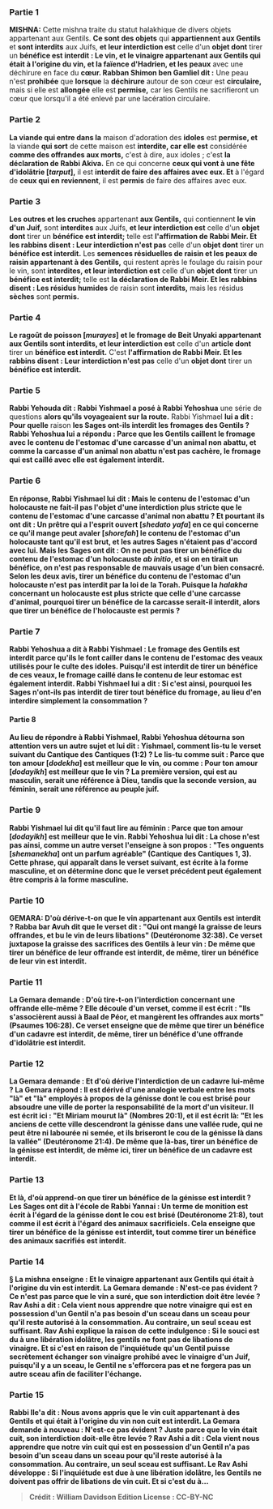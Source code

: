 
### Partie 1
<strong>MISHNA:</strong> Cette mishna traite du statut halakhique de divers objets appartenant aux Gentils. <b>Ce sont des objets</b> qui <b>appartiennent aux Gentils</b> et <b>sont interdits</b> aux Juifs, <b>et leur interdiction est</b> celle d'un <b>objet dont</b> tirer un <b>bénéfice est interdit : Le vin, et le vinaigre appartenant aux Gentils qui était à l'origine du vin, et la faïence d'Hadrien, et les peaux</b> avec une déchirure en face du <b>cœur. Rabban Shimon ben Gamliel dit :</b> Une peau n'est <b>prohibée</b> que <b>lorsque</b> la <b>déchirure</b> autour de son cœur est <b>circulaire,</b> mais si elle est <b>allongée</b> elle est <b>permise,</b> car les Gentils ne sacrifieront un cœur que lorsqu'il a été enlevé par une lacération circulaire.

### Partie 2
<b>La viande qui entre dans la</b> maison d'adoration des <b>idoles</b> est <b>permise, et</b> la viande <b>qui sort</b> de cette maison est <b>interdite, car elle est</b> considérée <b>comme des offrandes aux morts,</b> c'est à dire, aux idoles ; c'est <b>la déclaration de Rabbi Akiva.</b> En ce qui concerne <b>ceux qui vont à une fête d'idolâtrie [<i>tarput</i>],</b> il est <b>interdit de faire des affaires avec eux. Et</b> à l'égard de <b>ceux qui en reviennent</b>, il est <b>permis</b> de faire des affaires avec eux.

### Partie 3
<b>Les outres et les cruches</b> appartenant <b>aux Gentils,</b> qui contiennent <b>le vin d'un Juif,</b> sont <b>interdites</b> aux Juifs, <b>et leur interdiction est</b> celle d'un <b>objet dont</b> tirer un <b>bénéfice est interdit;</b> telle est <b>l'affirmation de Rabbi Meir. Et les rabbins disent : Leur interdiction n'est pas</b> celle d'un <b>objet dont</b> tirer un <b>bénéfice est interdit.</b> Les <b>semences résiduelles de raisin et les peaux de raisin appartenant à des Gentils,</b> qui restent après le foulage du raisin pour le vin, sont <b>interdites, et leur interdiction est</b> celle d'un <b>objet dont</b> tirer un <b>bénéfice est interdit;</b> telle est <b>la déclaration de Rabbi Meir. Et les rabbins disent : Les résidus humides</b> de raisin sont <b>interdits,</b> mais les résidus <b>sèches</b> sont <b>permis.</b>

### Partie 4
<b>Le ragoût de poisson [<i>murayes</i>] et le fromage de Beit Unyaki appartenant aux Gentils sont interdits, et leur interdiction est</b> celle d'un <b>article dont</b> tirer un <b>bénéfice est interdit.</b> C'est <b>l'affirmation de Rabbi Meir. Et les rabbins disent : Leur interdiction n'est pas</b> celle d'un <b>objet dont</b> tirer un <b>bénéfice est interdit.</b>

### Partie 5
<b>Rabbi Yehouda dit : Rabbi Yishmael a posé à Rabbi Yehoshua</b> une série de questions <b>alors qu'ils voyageaient sur la route.</b> Rabbi Yishmael <b>lui a dit : Pour quelle</b> raison <b>les Sages ont-ils <b>interdit</b> les <b>fromages des Gentils ?</b> Rabbi Yehoshua <b>lui a répondu : Parce que</b> les Gentils <b>caillent</b> le fromage <b>avec le contenu de l'estomac</b> <b>d'une carcasse d'un <b>animal non abattu,</b> et comme la carcasse d'un animal non abattu n'est pas cachère, le fromage qui est caillé avec elle est également interdit.

### Partie 6
En réponse, Rabbi Yishmael <b>lui dit : Mais le contenu de l'estomac</b> <b>d'un holocauste</b> ne fait-il pas l'objet d'une interdiction plus <b>stricte</b> que le contenu de l'estomac</b> <b>d'une <b>carcasse d'animal non abattu ?</b> Et pourtant <b>ils ont dit : Un prêtre qui a l'esprit ouvert [<i>shedato yafa</i>]</b> en ce qui concerne ce qu'il mange <b>peut avaler [<i>shorefah</i>]</b> le contenu de l'estomac d'un holocauste tant qu'il est <b>brut, et</b> les autres Sages <b>n'étaient pas d'accord avec lui. Mais</b> les Sages <b>ont dit : On ne peut pas</b> tirer un <b>bénéfice</b> du contenu de l'estomac d'un holocauste <i>ab initio</i>, <b>et</b> si on en tirait un bénéfice, on n'est <b>pas</b> responsable de <b>mauvais usage</b> d'un bien consacré. Selon les deux avis, tirer un bénéfice du contenu de l'estomac d'un holocauste n'est pas interdit par la loi de la Torah. Puisque la <i>halakha</i> concernant un holocauste est plus stricte que celle d'une carcasse d'animal, pourquoi tirer un bénéfice de la carcasse serait-il interdit, alors que tirer un bénéfice de l'holocauste est permis ?

### Partie 7
Rabbi Yehoshua <b>a dit à</b> Rabbi Yishmael : Le fromage des Gentils est interdit <b>parce qu'ils le font cailler dans le contenu de l'estomac</b> <b>des veaux</b> utilisés pour <b>le culte des idoles.</b> Puisqu'il est interdit de tirer un bénéfice de ces veaux, le fromage caillé dans le contenu de leur estomac est également interdit. Rabbi Yishmael <b>lui a dit : Si</b> c'est <b>ainsi, pourquoi les Sages n'ont-ils pas <b>interdit</b> de tirer tout <b>bénéfice</b> du fromage, au lieu d'en interdire simplement la consommation ?

#### Partie 8
Au lieu de répondre à Rabbi Yishmael, Rabbi Yehoshua <b>détourna son</b> attention <b>vers un autre sujet</b> et lui <b>dit : Yishmael, comment lis-tu</b> le verset suivant du Cantique des Cantiques (1:2) ? Le lis-tu comme suit : <b>Parce que ton amour [<i>dodekha</i>] est meilleur que le vin,</b> ou comme : <b>Pour ton amour [<i>dodayikh</i>] est meilleur</b> que le vin ? La première version, qui est au masculin, serait une référence à Dieu, tandis que la seconde version, au féminin, serait une référence au peuple juif.

### Partie 9
Rabbi Yishmael <b>lui dit</b> qu'il faut lire au féminin : <b>Parce que ton amour [<i>dodayikh</i>] est meilleur</b> que le vin. Rabbi Yehoshua <b>lui dit : La chose n'est pas ainsi, comme un autre</b> verset <b>l'enseigne à son propos : "Tes onguents [<i>shemanekha</i>] ont un parfum agréable"</b> (Cantique des Cantiques 1, 3). Cette phrase, qui apparaît dans le verset suivant, est écrite à la forme masculine, et on détermine donc que le verset précédent peut également être compris à la forme masculine.

### Partie 10
<strong>GEMARA:</strong> <b>D'où dérive-t-on</b> que le <b>vin</b> appartenant aux Gentils est interdit ? <b>Rabba bar Avuh dit</b> que <b>le verset dit : "Qui ont mangé la graisse de leurs offrandes, et bu le vin de leurs libations"</b> (Deutéronome 32:38). Ce verset juxtapose la graisse des sacrifices des Gentils à leur vin : <b>De même que</b> tirer un <b>bénéfice de</b> leur <b>offrande est interdit, de même,</b> tirer un <b>bénéfice de</b> leur <b>vin</b> est <b>interdit.</b>

### Partie 11
La Gemara demande : <b>D'où tire-t-on</b> l'interdiction concernant <b>une offrande elle-même ?</b> Elle découle d'un verset, <b>comme il est écrit : "Ils s'associèrent aussi à Baal de Péor, et mangèrent les offrandes aux morts"</b> (Psaumes 106:28). Ce verset enseigne que <b>de même que</b> tirer <b>un bénéfice d'un cadavre est interdit, de même,</b> tirer <b>un bénéfice d'une offrande</b> d'idolâtrie <b>est interdit.</b>

### Partie 12
La Gemara demande : <b>Et d'où dérive l'interdiction de <b>un cadavre lui-même ?</b> La Gemara répond : Il <b>est dérivé</b> d'une analogie verbale entre les mots <b>"là"</b> et <b>"là"</b> employés <b>à propos</b> de la <b>génisse dont le cou est brisé</b> pour absoudre une ville de porter la responsabilité de la mort d'un visiteur. <b>Il est écrit ici : "Et Miriam mourut là"</b> (Nombres 20:1), <b>et il est écrit là:</b> "Et les anciens de cette ville descendront la génisse dans une vallée rude, qui ne peut être ni labourée ni semée, <b>et ils briseront le cou de la génisse là dans la vallée"</b> (Deutéronome 21:4). <b>De même que là-bas,</b> tirer un <b>bénéfice de</b> la génisse <b>est interdit, de même ici,</b> tirer un <b>bénéfice de</b> un cadavre est <b>interdit.</b>

### Partie 13
<b>Et là, d'où apprend-on</b> que tirer un bénéfice de la génisse est interdit ? Les Sages <b>ont dit à l'école de Rabbi Yannai :</b> Un terme de <b>monition est écrit à l'égard</b> de la génisse dont le cou est brisé (Deutéronome 21:8), tout <b>comme</b> il est écrit à l'égard des <b>animaux sacrificiels</b>. Cela enseigne que tirer un bénéfice de la génisse est interdit, tout comme tirer un bénéfice des animaux sacrifiés est interdit.

### Partie 14
§ La mishna enseigne : <b>Et le vinaigre appartenant aux Gentils qui était à l'origine du vin</b> est interdit. La Gemara demande : N'est-ce pas <b>évident ?</b> Ce n'est pas parce que <b>le vin a <b>suré,</b> que <b>son interdiction doit être levée ? Rav Ashi a dit : Cela vient nous apprendre</b> que <b>notre vinaigre</b> qui est <b>en possession d'un Gentil n'a pas besoin d'un sceau dans un sceau</b> pour qu'il reste autorisé à la consommation. Au contraire, un seul sceau est suffisant. Rav Ashi explique la raison de cette indulgence : <b>Si</b> le souci est <b>du à</b> une <b>libération</b> idolâtre, les gentils ne font <b>pas de libations</b> de vinaigre. <b>Et si</b> c'est <b>en raison</b> de l'inquiétude qu'un Gentil puisse secrètement <b>échanger</b> son vinaigre prohibé avec le vinaigre d'un Juif, <b>puisqu'il y a</b> un <b>sceau,</b> le Gentil <b>ne s'efforcera pas</b> et ne forgera pas</b> un autre sceau afin de faciliter l'échange.

### Partie 15
<b>Rabbi Ile'a dit : Nous avons appris</b> que le <b>vin cuit appartenant à des Gentils et qui était à l'origine</b> du <b>vin non cuit est interdit.</b> La Gemara demande à nouveau : N'est-ce pas évident ? </b> Juste <b>parce que</b> le vin <b>était cuit,</b> son interdiction doit-elle être levée ? Rav Ashi a dit : Cela vient nous apprendre</b> que <b>notre vin cuit</b> qui est <b>en possession d'un Gentil n'a pas besoin d'un sceau dans un sceau</b> pour qu'il reste autorisé à la consommation. Au contraire, un seul sceau est suffisant. Le Rav Ashi développe : <b>Si</b> l'inquiétude est <b>due à</b> une <b>libération idolâtre,</b> les Gentils ne doivent <b>pas offrir de libations</b> de vin cuit. <b>Et si</b> c'est <b>du à</b>...

>Crédit : William Davidson Edition
>License : CC-BY-NC